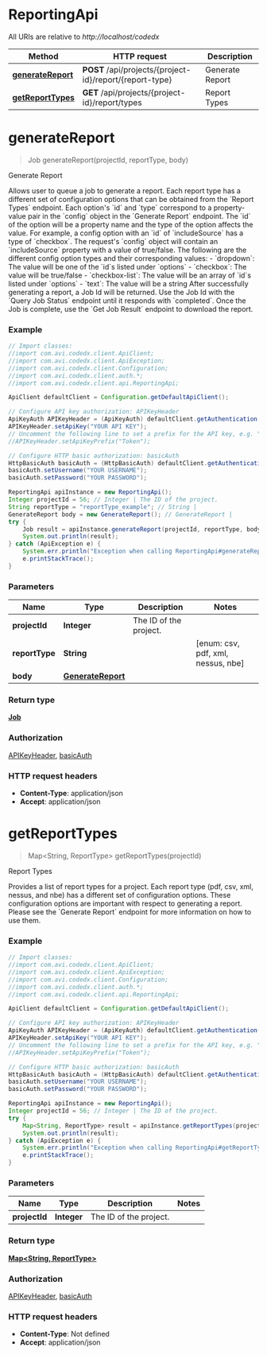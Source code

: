 # ReportingApi

All URIs are relative to *http://localhost/codedx*

Method | HTTP request | Description
------------- | ------------- | -------------
[**generateReport**](ReportingApi.md#generateReport) | **POST** /api/projects/{project-id}/report/{report-type} | Generate Report
[**getReportTypes**](ReportingApi.md#getReportTypes) | **GET** /api/projects/{project-id}/report/types | Report Types


<a name="generateReport"></a>
# **generateReport**
> Job generateReport(projectId, reportType, body)

Generate Report

Allows user to queue a job to generate a report. Each report type has a different set of configuration options that can be obtained from the &#x60;Report Types&#x60; endpoint. Each option&#39;s &#x60;id&#x60; and &#x60;type&#x60; correspond to a property-value pair in the &#x60;config&#x60; object in the &#x60;Generate Report&#x60; endpoint. The &#x60;id&#x60; of the option will be a property name and the type of the option affects the value. For example, a config option with an &#x60;id&#x60; of &#x60;includeSource&#x60; has a type of &#x60;checkbox&#x60;. The request&#39;s &#x60;config&#x60; object will contain an &#x60;includeSource&#x60; property with a value of true/false.  The following are the different config option types and their corresponding values:  - &#x60;dropdown&#x60;: The value will be one of the &#x60;id&#x60;s listed under &#x60;options&#x60; - &#x60;checkbox&#x60;: The value will be true/false - &#x60;checkbox-list&#x60;: The value will be an array of &#x60;id&#x60;s listed under &#x60;options&#x60; - &#x60;text&#x60;: The value will be a string  After successfully generating a report, a Job Id will be returned. Use the Job Id with the &#x60;Query Job Status&#x60; endpoint until it responds with &#x60;completed&#x60;. Once the Job is complete, use the &#x60;Get Job Result&#x60; endpoint to download the report.

### Example
```java
// Import classes:
//import com.avi.codedx.client.ApiClient;
//import com.avi.codedx.client.ApiException;
//import com.avi.codedx.client.Configuration;
//import com.avi.codedx.client.auth.*;
//import com.avi.codedx.client.api.ReportingApi;

ApiClient defaultClient = Configuration.getDefaultApiClient();

// Configure API key authorization: APIKeyHeader
ApiKeyAuth APIKeyHeader = (ApiKeyAuth) defaultClient.getAuthentication("APIKeyHeader");
APIKeyHeader.setApiKey("YOUR API KEY");
// Uncomment the following line to set a prefix for the API key, e.g. "Token" (defaults to null)
//APIKeyHeader.setApiKeyPrefix("Token");

// Configure HTTP basic authorization: basicAuth
HttpBasicAuth basicAuth = (HttpBasicAuth) defaultClient.getAuthentication("basicAuth");
basicAuth.setUsername("YOUR USERNAME");
basicAuth.setPassword("YOUR PASSWORD");

ReportingApi apiInstance = new ReportingApi();
Integer projectId = 56; // Integer | The ID of the project.
String reportType = "reportType_example"; // String | 
GenerateReport body = new GenerateReport(); // GenerateReport | 
try {
    Job result = apiInstance.generateReport(projectId, reportType, body);
    System.out.println(result);
} catch (ApiException e) {
    System.err.println("Exception when calling ReportingApi#generateReport");
    e.printStackTrace();
}
```

### Parameters

Name | Type | Description  | Notes
------------- | ------------- | ------------- | -------------
 **projectId** | **Integer**| The ID of the project. |
 **reportType** | **String**|  | [enum: csv, pdf, xml, nessus, nbe]
 **body** | [**GenerateReport**](GenerateReport.md)|  |

### Return type

[**Job**](Job.md)

### Authorization

[APIKeyHeader](../README.md#APIKeyHeader), [basicAuth](../README.md#basicAuth)

### HTTP request headers

 - **Content-Type**: application/json
 - **Accept**: application/json

<a name="getReportTypes"></a>
# **getReportTypes**
> Map&lt;String, ReportType&gt; getReportTypes(projectId)

Report Types

Provides a list of report types for a project. Each report type (pdf, csv, xml, nessus, and nbe) has a different set of configuration options. These configuration options are important with respect to generating a report. Please see the &#x60;Generate Report&#x60; endpoint for more information on how to use them.

### Example
```java
// Import classes:
//import com.avi.codedx.client.ApiClient;
//import com.avi.codedx.client.ApiException;
//import com.avi.codedx.client.Configuration;
//import com.avi.codedx.client.auth.*;
//import com.avi.codedx.client.api.ReportingApi;

ApiClient defaultClient = Configuration.getDefaultApiClient();

// Configure API key authorization: APIKeyHeader
ApiKeyAuth APIKeyHeader = (ApiKeyAuth) defaultClient.getAuthentication("APIKeyHeader");
APIKeyHeader.setApiKey("YOUR API KEY");
// Uncomment the following line to set a prefix for the API key, e.g. "Token" (defaults to null)
//APIKeyHeader.setApiKeyPrefix("Token");

// Configure HTTP basic authorization: basicAuth
HttpBasicAuth basicAuth = (HttpBasicAuth) defaultClient.getAuthentication("basicAuth");
basicAuth.setUsername("YOUR USERNAME");
basicAuth.setPassword("YOUR PASSWORD");

ReportingApi apiInstance = new ReportingApi();
Integer projectId = 56; // Integer | The ID of the project.
try {
    Map<String, ReportType> result = apiInstance.getReportTypes(projectId);
    System.out.println(result);
} catch (ApiException e) {
    System.err.println("Exception when calling ReportingApi#getReportTypes");
    e.printStackTrace();
}
```

### Parameters

Name | Type | Description  | Notes
------------- | ------------- | ------------- | -------------
 **projectId** | **Integer**| The ID of the project. |

### Return type

[**Map&lt;String, ReportType&gt;**](ReportType.md)

### Authorization

[APIKeyHeader](../README.md#APIKeyHeader), [basicAuth](../README.md#basicAuth)

### HTTP request headers

 - **Content-Type**: Not defined
 - **Accept**: application/json

